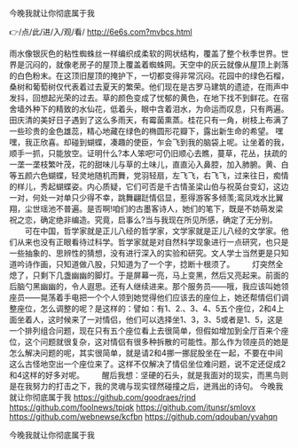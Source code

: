 
今晚我就让你彻底属于我




👉/点/此/进/入/观/看/ http://6e6s.com?mvbcs.html




雨水像银灰色的粘性蜘蛛丝一样编织成柔软的网状结构，覆盖了整个秋季世界。世界是沉闷的，就像老房子的屋顶上覆盖着蜘蛛网。天空中的灰云就像从屋顶上剥落的白色粉末。在这顶旧屋顶的掩护下，一切都变得非常沉闷。花园中的绿色石榴，桑树和葡萄树仅代表着过去夏天的繁荣。他们现在是古罗马建筑的遗迹，在雨声中发抖，回想起光荣的过去。草的颜色变成了忧郁的黄色，在地下找不到鲜花。在宿舍墙外种下的精致的水仙花，低着头，眼中含着泪水，为命运而叹息，只有两遍。田庆清的美好日子遇到了这么多雨天，有霉菌熏蒸。桂花只有一角，树枝上布满了一些珍贵的金色雄蕊，精心地藏在绿色的椭圆形花瓣下，露出新生命的希望。
嘿嘿，我正欣喜。却碰到蝴蝶，凑趣的使臣，乍会飞到我的脑袋上呢。让坐着的我，顺手一抓，只能放空。证明什么?本人笨吧!可仍旧顺心去瞧，蔓草，花丛，扶疏的一垄一垄枝繁叶茂，花的甜味儿与草的土味儿，直直沁入鼻腔，加入肺腑。黄、白等五颜六色蝴蝶，轻灵地随机而舞，党羽轻扇，左飞飞，右飞飞，过来往日，痴情的样儿，秀起蝴蝶姿。内心质疑，它们可否是千古情圣梁山伯与祝英台变幻，这边一对，何处一对单只少得不幸，跳舞翩跹情侣显，惹得游客多倾羡;鸾凤戏水比翼翔，尘世瑶池不普遍。是否啊!咱们的古墨客诗人，她们的笔下，既是不妨萌发梁祝之恋，确定绝非编造。究竟，启事么?当与我现在所见所感，确定了无分别。
　　可在中国，哲学家就是正儿八经的哲学家，文学家就是正儿八经的文学家。他们从来也没有正眼看待过科学。哲学家就是对自然科学现象进行一点研究，也只是一些抽象的、思辨性的猜想，没有进行深入的实验和研究。文人学士当然更是只知道吟诗作画，只知道做八股，只知道为了一个字，捻断十根须了。
　　灯突然全熄了，只剩下几盏幽幽的脚灯。于是屏幕一亮，马上变黑，然后又亮起来。前面的后脑勺黑幽幽的，令人遐思。还有人继续进来。那个服务员——哦，我应该叫她领座员——晃荡着手电把一个个人领到她觉得他们应该去的座位上，她还帮情侣们调整座位，怎么调整的呢？是这样的：譬如：有1、2.、3、4、5五个座位，2和4上面坐着人，这时候来了一对情侣，他们可以选择坐1、3，3、5或者是1、5，这是一个排列组合问题，现在只有五个座位看上去很简单，但假如增加到全厅百来个座位，这个问题就很复杂，这对情侣有很多种拆散的可能性。那么作为领座员的她是怎么解决问题的呢，其实很简单，就是请2和4挪一挪屁股坐在一起，不要在中间这么古怪地空出一个座位来了。这样不仅解决了情侣坐位难问题，说不定还促成2和4这样的好多对呢。
　　醒后我想：坚硬的石头，就是我面对的现实，而黑鸟则是在我努力的打击之下，我的灵魂与现实铿然碰撞之后，迸溅出的诗句。
今晚我就让你彻底属于我 https://github.com/goodraes/rjnd
https://github.com/foolnews/tpiqk
https://github.com/itunsr/smlovx
https://github.com/webnewse/kcfbn
https://github.com/qdouban/yvahqn





今晚我就让你彻底属于我
